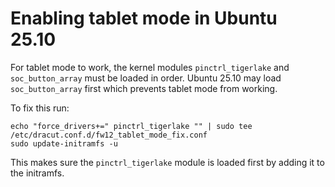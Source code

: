 # Enabling tablet mode in Ubuntu 25.10

For tablet mode to work, the kernel modules `pinctrl_tigerlake` and `soc_button_array` must be loaded in order. Ubuntu 25.10 may load `soc_button_array` first which prevents tablet mode from working. 

To fix this run:
```
echo "force_drivers+=" pinctrl_tigerlake "" | sudo tee /etc/dracut.conf.d/fw12_tablet_mode_fix.conf
sudo update-initramfs -u
```
This makes sure the `pinctrl_tigerlake` module is loaded first by adding it to the initramfs.
